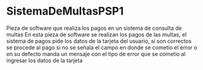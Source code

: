 # SistemaDeMultasPSP1
Pieza de software que realiza los pagos en un sistema de consulta de multas
En esta pieza de software  se realizan los pagos de las multas, el sistema de pagos pide los datos de la tarjeta del usuario, si son correctos se procede al pago si no se señala el campo en donde se cometio el error o en su defecto manda un mensaje con el tipo de error que se cometio al ingresar los datos de la tarjeta
